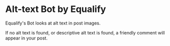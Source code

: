 # Alt-text Bot by Equalify

Equalify's Bot looks at alt text in post images.

If no alt text is found, or descriptive alt text is found, a friendly comment will appear in your post.
